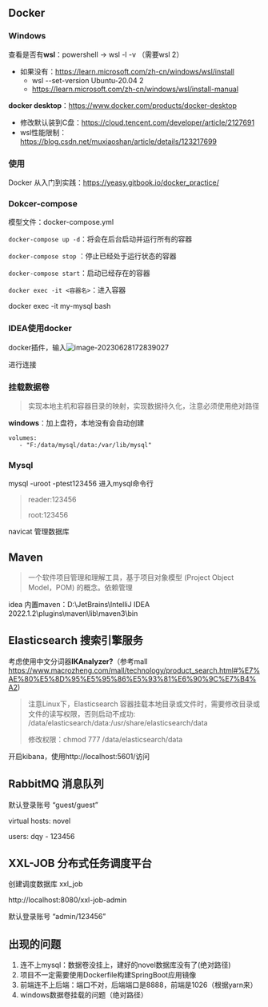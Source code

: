 ## Docker

### Windows

查看是否有**wsl**：powershell $\rightarrow$ wsl -l -v （需要wsl 2）

- 如果没有：https://learn.microsoft.com/zh-cn/windows/wsl/install 
  - wsl --set-version Ubuntu-20.04 2
  - https://learn.microsoft.com/zh-cn/windows/wsl/install-manual 

**docker desktop**：https://www.docker.com/products/docker-desktop

- 修改默认装到C盘：https://cloud.tencent.com/developer/article/2127691
- wsl性能限制：https://blog.csdn.net/muxiaoshan/article/details/123217699

### 使用

Docker 从入门到实践：https://yeasy.gitbook.io/docker_practice/

### Dokcer-compose

模型文件：docker-compose.yml

`docker-compose up -d`：将会在后台启动并运行所有的容器

`docker-compose stop` ：停止已经处于运行状态的容器

`docker-compose start`：启动已经存在的容器

`docker exec -it <容器名>`：进入容器

docker exec -it my-mysql bash

### IDEA使用docker

docker插件，输入![image-20230628172839027](C:\Users\Admin\AppData\Roaming\Typora\typora-user-images\image-20230628172839027.png)

进行连接

### 挂载数据卷

> 实现本地主机和容器目录的映射，实现数据持久化，注意必须使用绝对路径

**windows**：加上盘符，本地没有会自动创建

```
volumes:
   - "F:/data/mysql/data:/var/lib/mysql"
```

### Mysql

mysql -uroot -ptest123456 进入mysql命令行

> reader:123456
>
> root:123456

navicat 管理数据库

## Maven

> 一个软件项目管理和理解工具，基于项目对象模型 (Project Object Model，POM) 的概念。依赖管理

idea 内置maven：D:\JetBrains\IntelliJ IDEA 2022.1.2\plugins\maven\lib\maven3\bin

## Elasticsearch 搜索引擎服务

考虑使用中文分词器**IKAnalyzer?**（参考mall https://www.macrozheng.com/mall/technology/product_search.html#%E7%AE%80%E5%8D%95%E5%95%86%E5%93%81%E6%90%9C%E7%B4%A2)

> 注意Linux下，Elasticsearch 容器挂载本地目录或文件时，需要修改目录或文件的读写权限，否则启动不成功: /data/elasticsearch/data:/usr/share/elasticsearch/data
>
> 修改权限：chmod 777 /data/elasticsearch/data

开启kibana，使用http://localhost:5601/访问

## RabbitMQ 消息队列

默认登录账号 “guest/guest”

virtual hosts: novel

users: dqy - 123456

## XXL-JOB 分布式任务调度平台

创建调度数据库 xxl_job

http://localhost:8080/xxl-job-admin 

默认登录账号 “admin/123456”

## 出现的问题

1. 连不上mysql：数据卷没挂上，建好的novel数据库没有了(绝对路径)
2. 项目不一定需要使用Dockerfile构建SpringBoot应用镜像
3. 前端连不上后端：端口不对，后端端口是8888，前端是1026（根据yarn来）
4. windows数据卷挂载的问题（绝对路径）